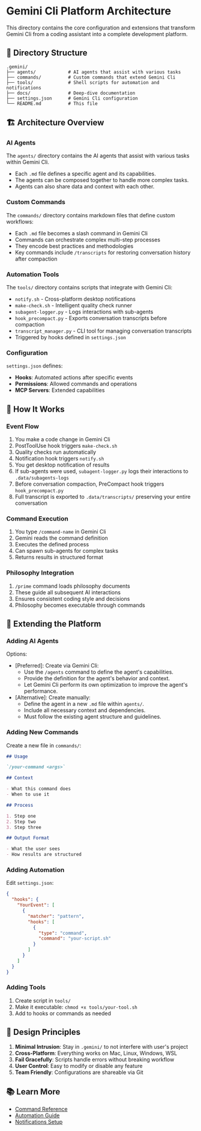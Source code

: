 # Gemini Cli Platform Architecture

This directory contains the core configuration and extensions that transform Gemini Cli from a coding assistant into a complete development platform.

## 📁 Directory Structure

```
.gemini/
├── agents/            # AI agents that assist with various tasks
├── commands/          # Custom commands that extend Gemini Cli
├── tools/             # Shell scripts for automation and notifications
├── docs/              # Deep-dive documentation
├── settings.json      # Gemini Cli configuration
└── README.md          # This file
```

## 🏗️ Architecture Overview

### AI Agents

The `agents/` directory contains the AI agents that assist with various tasks within Gemini Cli.

- Each `.md` file defines a specific agent and its capabilities.
- The agents can be composed together to handle more complex tasks.
- Agents can also share data and context with each other.

### Custom Commands

The `commands/` directory contains markdown files that define custom workflows:

- Each `.md` file becomes a slash command in Gemini Cli
- Commands can orchestrate complex multi-step processes
- They encode best practices and methodologies
- Key commands include `/transcripts` for restoring conversation history after compaction

### Automation Tools

The `tools/` directory contains scripts that integrate with Gemini Cli:

- `notify.sh` - Cross-platform desktop notifications
- `make-check.sh` - Intelligent quality check runner
- `subagent-logger.py` - Logs interactions with sub-agents
- `hook_precompact.py` - Exports conversation transcripts before compaction
- `transcript_manager.py` - CLI tool for managing conversation transcripts
- Triggered by hooks defined in `settings.json`

### Configuration

`settings.json` defines:

- **Hooks**: Automated actions after specific events
- **Permissions**: Allowed commands and operations
- **MCP Servers**: Extended capabilities

## 🔧 How It Works

### Event Flow

1. You make a code change in Gemini Cli
2. PostToolUse hook triggers `make-check.sh`
3. Quality checks run automatically
4. Notification hook triggers `notify.sh`
5. You get desktop notification of results
6. If sub-agents were used, `subagent-logger.py` logs their interactions to `.data/subagents-logs`
7. Before conversation compaction, PreCompact hook triggers `hook_precompact.py`
8. Full transcript is exported to `.data/transcripts/` preserving your entire conversation

### Command Execution

1. You type `/command-name` in Gemini Cli
2. Gemini reads the command definition
3. Executes the defined process
4. Can spawn sub-agents for complex tasks
5. Returns results in structured format

### Philosophy Integration

1. `/prime` command loads philosophy documents
2. These guide all subsequent AI interactions
3. Ensures consistent coding style and decisions
4. Philosophy becomes executable through commands

## 🚀 Extending the Platform

### Adding AI Agents

Options:

- [Preferred]: Create via Gemini Cli:
  - Use the `/agents` command to define the agent's capabilities.
  - Provide the definition for the agent's behavior and context.
  - Let Gemini Cli perform its own optimization to improve the agent's performance.
- [Alternative]: Create manually:
  - Define the agent in a new `.md` file within `agents/`.
  - Include all necessary context and dependencies.
  - Must follow the existing agent structure and guidelines.

### Adding New Commands

Create a new file in `commands/`:

```markdown
## Usage

`/your-command <args>`

## Context

- What this command does
- When to use it

## Process

1. Step one
2. Step two
3. Step three

## Output Format

- What the user sees
- How results are structured
```

### Adding Automation

Edit `settings.json`:

```json
{
  "hooks": {
    "YourEvent": [
      {
        "matcher": "pattern",
        "hooks": [
          {
            "type": "command",
            "command": "your-script.sh"
          }
        ]
      }
    ]
  }
}
```

### Adding Tools

1. Create script in `tools/`
2. Make it executable: `chmod +x tools/your-tool.sh`
3. Add to hooks or commands as needed

## 🎯 Design Principles

1. **Minimal Intrusion**: Stay in `.gemini/` to not interfere with user's project
2. **Cross-Platform**: Everything works on Mac, Linux, Windows, WSL
3. **Fail Gracefully**: Scripts handle errors without breaking workflow
4. **User Control**: Easy to modify or disable any feature
5. **Team Friendly**: Configurations are shareable via Git

## 📚 Learn More

- [Command Reference](../.ai/docs/commands.md)
- [Automation Guide](../.ai/docs/automation.md)
- [Notifications Setup](../.ai/docs/notifications.md)

